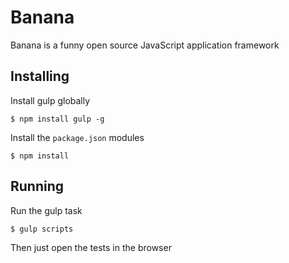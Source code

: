 # Banana

Banana is a funny open source JavaScript application framework

## Installing
Install gulp globally

    $ npm install gulp -g

Install the `package.json` modules

    $ npm install

## Running
Run the gulp task

    $ gulp scripts

Then just open the tests in the browser
